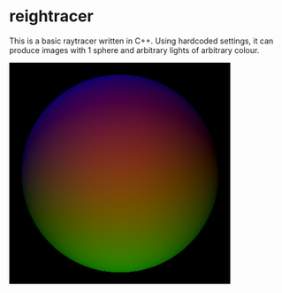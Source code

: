 reightracer
===========

This is a basic raytracer written in C++. Using hardcoded settings, it can produce images with 1 sphere and arbitrary lights of arbitrary colour.

![An example image](out.png "Screenshot")
